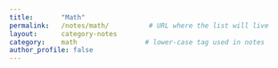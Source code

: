 ```yaml
---
title:       "Math"
permalink:   /notes/math/          # URL where the list will live
layout:      category-notes
category:    math                 # lower-case tag used in notes
author_profile: false
---
```


